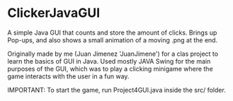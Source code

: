 # ClickerJavaGUI
A simple Java GUI that counts and store the amount of clicks. Brings up Pop-ups, and also shows a small animation of a moving .png at the end. 

Originally made by me (Juan Jimenez 'JuanJimene') for a clas project to learn the basics of GUI in Java. Used mostly JAVA Swing for the main purposes of the GUI, which was to play a clicking minigame where the game interacts with the user in a fun way. 

IMPORTANT: To start the game, run Project4GUI.java inside the src/ folder. 
